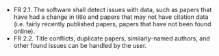 - FR 2.1. The software shall detect issues with data, such as papers that have had a change in title and papers that may not have citation data (i.e. fairly recently published papers, papers that have not been found online).
- FR 2.2. Title conflicts, duplicate papers, similarly-named authors, and other found issues can be handled by the user.